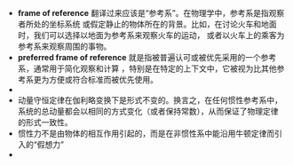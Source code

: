 - **frame of reference** 翻译过来应该是“参考系”。在物理学中，参考系是指观察者所处的坐标系统
  或假定静止的物体所在的背景。比如，在讨论火车和地面时，我们可以选择以地面为参考系来观察火车的运动，
  或者以火车上的乘客为参考系来观察周围的事物。
- **preferred frame of reference** 就是指被普遍认可或被优先采用的一个参考系，通常用于简化观察和计算
  ，特别是在特定的上下文中，它被视为比其他参考系更为方便或符合标准而被优先使用。
-
- 动量守恒定律在伽利略变换下是形式不变的。换言之，在任何惯性参考系中，系统的总动量都会以相同的方式变化（或者保持常数），从而保证了物理定律的形式一致性。
- 惯性力不是由物体的相互作用引起的，而是在非惯性系中能沿用牛顿定律而引入的“假想力”
-